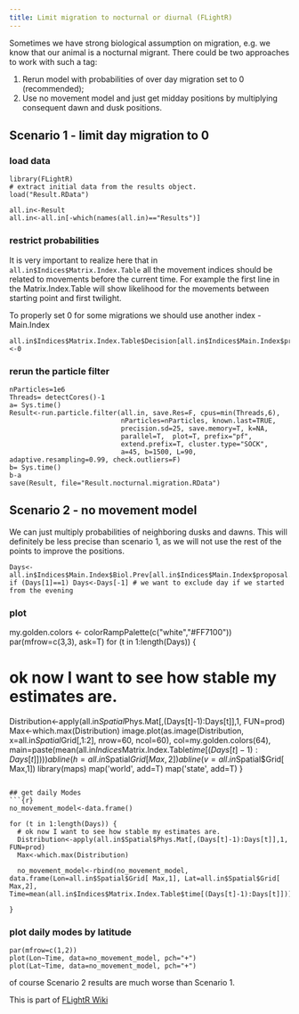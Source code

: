 ```yaml
---
title: Limit migration to nocturnal or diurnal (FLightR)
---
```

Sometimes we have strong biological assumption on migration, e.g. we know that our animal is a nocturnal migrant. There could be two approaches to work with such a tag:

1. Rerun model with probabilities of over day migration set to 0 (recommended);
2. Use no movement model and just get midday positions by multiplying consequent dawn and dusk positions.

## Scenario 1 - limit day migration to 0
### load data

```{r}
library(FLightR)
# extract initial data from the results object.
load("Result.RData")

all.in<-Result
all.in<-all.in[-which(names(all.in)=="Results")]
```
### restrict probabilities
It is very important to realize here that in ```all.in$Indices$Matrix.Index.Table``` all the movement indices should be related to movements before the current time. For example the first line in the Matrix.Index.Table will show likelihood for the movements between starting point and first twilight.

To properly set 0 for some migrations we should use another index - Main.Index

```{r}
all.in$Indices$Matrix.Index.Table$Decision[all.in$Indices$Main.Index$proposal.index=='Dusk']<-0
```
### rerun the particle filter

```{r}
nParticles=1e6
Threads= detectCores()-1
a= Sys.time()
Result<-run.particle.filter(all.in, save.Res=F, cpus=min(Threads,6),
                            nParticles=nParticles, known.last=TRUE,
                            precision.sd=25, save.memory=T, k=NA,
                            parallel=T,  plot=T, prefix="pf",
                            extend.prefix=T, cluster.type="SOCK",
                            a=45, b=1500, L=90, adaptive.resampling=0.99, check.outliers=F)
b= Sys.time()
b-a
save(Result, file="Result.nocturnal.migration.RData")
```

## Scenario 2 - no movement model
We can just multiply probabilities of neighboring dusks and dawns. This will definitely be less precise than scenario 1, as we will not use the rest of the points to improve the positions.

```{r}
Days<-all.in$Indices$Main.Index$Biol.Prev[all.in$Indices$Main.Index$proposal.index=='Dusk']
if (Days[1]==1) Days<-Days[-1] # we want to exclude day if we started from the evening
```
### plot
my.golden.colors <- colorRampPalette(c("white","#FF7100"))
par(mfrow=c(3,3), ask=T)
for (t in 1:length(Days)) {
  # ok now I want to see how stable my estimates are.
  Distribution<-apply(all.in$Spatial$Phys.Mat[,(Days[t]-1):Days[t]],1,  FUN=prod)
  Max<-which.max(Distribution)
  image.plot(as.image(Distribution,
             x=all.in$Spatial$Grid[,1:2], nrow=60, ncol=60),
             col=my.golden.colors(64), main=paste(mean(all.in$Indices$Matrix.Index.Table$time[(Days[t]-1):Days[t]])))
  abline(h=all.in$Spatial$Grid[ Max,2])
  abline(v=all.in$Spatial$Grid[ Max,1])
  library(maps)
  map('world', add=T)
  map('state', add=T)
}
```

## get daily Modes
```{r}
no_movement_model<-data.frame()

for (t in 1:length(Days)) {
  # ok now I want to see how stable my estimates are.
  Distribution<-apply(all.in$Spatial$Phys.Mat[,(Days[t]-1):Days[t]],1,  FUN=prod)
  Max<-which.max(Distribution)
 
  no_movement_model<-rbind(no_movement_model, data.frame(Lon=all.in$Spatial$Grid[ Max,1], Lat=all.in$Spatial$Grid[ Max,2], Time=mean(all.in$Indices$Matrix.Index.Table$time[(Days[t]-1):Days[t]])))
  
}
```
### plot daily modes by latitude
```{r}
par(mfrow=c(1,2))
plot(Lon~Time, data=no_movement_model, pch="+")
plot(Lat~Time, data=no_movement_model, pch="+")
```
of course Scenario 2 results are much worse than Scenario 1.

This is part of [FLightR Wiki](https://github.com/eldarrak/FLightR/wiki/FLightR)

